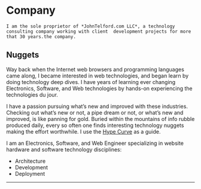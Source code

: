 # Company

```admonish info
I am the sole proprietor of *JohnTelford.com LLC*, a technology consulting company working with client  development projects for more that 30 years.the company.
```

## Nuggets
Way back when the Internet web browsers and programming languages came along, I became interested in web technologies, and began learn by doing technology deep dives. I have years of learning ever changing Electronics, Software, and Web technologies by hands-on experiencing the technologies du jour.

I have a passion pursuing what’s new and improved with these industries. Checking out what’s new or not, a pipe dream or not, or what’s new and improved, is like panning for gold. Buried within the mountains of info rubble produced daily, every so often one finds interesting technology nuggets making the effort worthwhile. I use the [Hype Curve](hypecurve) as a guide. 

I am an Electronics, Software, and Web Engineer specializing in website hardware and software technology disciplines:

- Architecture
- Development
- Deployment

---


